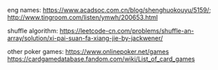 eng names: https://www.acadsoc.com.cn/blog/shenghuokouyu/5159/; http://www.tingroom.com/listen/ymwh/200653.html

shuffle algorithm: https://leetcode-cn.com/problems/shuffle-an-array/solution/xi-pai-suan-fa-xiang-jie-by-jackwener/


other poker games: https://www.onlinepoker.net/games
https://cardgamedatabase.fandom.com/wiki/List_of_card_games